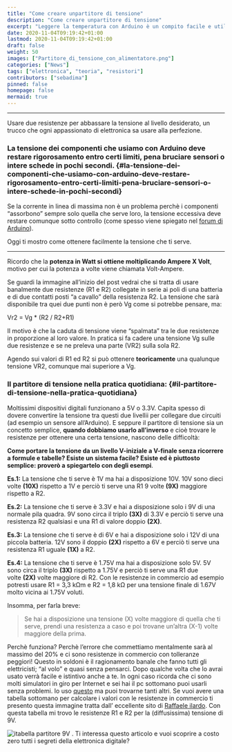 ```yaml
---
title: "Come creare unpartitore di tensione"
description: "Come creare unpartitore di tensione"
excerpt: "Leggere la temperatura con Arduino è un compito facile e utilissimo. Esiste in commercio a poco prezzo un varietà di sensori di temperatura con delle caratteristiche spesso molto diverse e applicazioni sorprendenti. Nel post vi vogliamo presentare quelli che abbiamo usato personalmente e usiamo tuttora nelle installazioni più facili e redditizie.."
date: 2020-11-04T09:19:42+01:00
lastmod: 2020-11-04T09:19:42+01:00
draft: false
weight: 50
images: ["Partitore_di_tensione_con_alimentatore.png"]
categories: ["News"]
tags: ["elettronica", "teoria", "resistori"]
contributors: ["sebadima"]
pinned: false
homepage: false
mermaid: true
---
```


<style>
.x {
    transition:transform 0.50s ease;
}

.x:hover {
    -webkit-transform:scale(1.75); /* or some other value */
    transform:scale(1.75);
}
</style>


---
Usare due resistenze per abbassare la tensione al livello desiderato, un trucco che ogni appassionato di elettronica sa usare alla perfezione.


### La tensione dei componenti che usiamo con Arduino deve restare rigorosamento entro certi limiti, pena bruciare sensori o intere schede in pochi secondi. {#la-tensione-dei-componenti-che-usiamo-con-arduino-deve-restare-rigorosamento-entro-certi-limiti-pena-bruciare-sensori-o-intere-schede-in-pochi-secondi}

Se la corrente in linea di massima non è un problema perchè i componenti “assorbono” sempre solo quella che serve loro, la tensione eccessiva deve restare comunque sotto controllo (come spesso viene spiegato nel [forum di Arduino][1]).

Oggi ti mostro come ottenere facilmente la tensione che ti serve.

* * *

Ricordo che la **potenza in Watt si ottiene moltiplicando Ampere X Volt**, motivo per cui la potenza a volte viene chiamata Volt-Ampere.

Se guardi la immagine all’inizio del post vedrai che si tratta di usare banalmente due resistenze (R1 e R2) collegate in serie ai poli di una batteria e di due contatti posti “a cavallo” della resistenza R2. La tensione che sarà disponibile tra quei due punti non è però Vg come si potrebbe pensare, ma:

Vr2 = Vg * (R2 / R2+R1)

Il motivo è che la caduta di tensione viene “spalmata” tra le due resistenze in proporzione al loro valore. In pratica si fa cadere una tensione Vg sulle due resistenze e se ne preleva una parte (VR2) sulla sola R2.

Agendo sui valori di R1 ed R2 si può ottenere **teoricamente** una qualunque tensione VR2, comunque mai superiore a Vg.

### Il partitore di tensione nella pratica quotidiana: {#il-partitore-di-tensione-nella-pratica-quotidiana}

Moltissimi dispositivi digitali funzionano a 5V o 3.3V. Capita spesso di dovere convertire la tensione tra questi due livellii per collegare due circuiti (ad esempio un sensore all’Arduino). E seppure il partitore di tensione sia un concetto semplice, **quando dobbiamo usarlo all’inverso** e cioè trovare le resistenze per ottenere una certa tensione, nascono delle difficoltà:

**Come portare la tensione da un livello V-iniziale a V-finale senza ricorrere a formule e tabelle? Esiste un sistema facile? Esiste ed è piuttosto semplice: proverò a spiegartelo con degli esempi**.

**Es.1:** La tensione che ti serve è 1V ma hai a disposizione 10V. 10V sono dieci volte **(10X)** rispetto a 1V e perciò ti serve una R1 9 volte **(9X)** maggiore rispetto a R2.

**Es.2:** La tensione che ti serve è 3.3V e hai a disposizione solo i 9V di una normale pila quadra. 9V sono circa il triplo **(3X)** di 3.3V e perciò ti serve una resistenza R2 qualsiasi e una R1 di valore doppio **(2X)**.

**Es.3:** La tensione che ti serve è di 6V e hai a disposizione solo i 12V di una piccola batteria. 12V sono il doppio **(2X)** rispetto a 6V e perciò ti serve una resistenza R1 uguale **(1X)** a R2.

**Es.4:** La tensione che ti serve è 1.75V ma hai a disposizione solo 5V. 5V sono circa il triplo **(3X)** rispetto a 1.75V e perciò ti serve una R1 due volte **(2X)** volte maggiore di R2. Con le resistenze in commercio ad esempio potresti usare R1 = 3,3 kΩm e R2 = 1,8 kΩ per una tensione finale di 1.67V molto vicina ai 1.75V voluti.

Insomma, per farla breve:

> Se hai a disposizione una tensione (X) volte maggiore di quella che ti serve, prendi una resistenza a caso e poi trovane un’altra (X-1) volte maggiore della prima.

Perchè funziona? Perchè l’errore che commettiamo mentalmente sarà al massimo del 20% e ci sono resistenze in commercio con tolleranze peggiori! Questo in soldoni è il ragionamento banale che fanno tutti gli elettricisti; “al volo” e quasi senza pensarci. Dopo qualche volta che lo avrai usato verrà facile e istintivo anche a te. In ogni caso ricorda che ci sono molti simulatori in giro per Internet e sei hai il pc sottomano puoi usarli senza problemi. Io uso [questo][2] ma puoi trovarne tanti altri. Se vuoi avere una tabella sottomano per calcolare i valori con le resistenze in commercio ti presento questa immagine tratta dall&#8217; eccellente sito di [Raffaele ilardo][3]. Con questa tabella mi trovo le resistenze R1 e R2 per la (diffusissima) tensione di 9V.

<img decoding="async" src="https://res.cloudinary.com/sebadima/image/upload/v1600194577/001/parti3_x8s6or.png" alt="itabella partitore 9V" /> . Ti interessa questo articolo e vuoi scoprire a costo zero tutti i segreti della elettronica digitale?

 [1]: https://forum.arduino.cc/index.php?topic=36324.0
 [2]: https://web.archive.org/web/20201026072734/http://www.pcbooster.altervista.org/?artid=232
 [3]: http://www.raffaeleilardo.it/parti.htm
